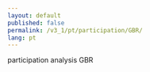 ```yaml
---
layout: default
published: false
permalink: /v3_1/pt/participation/GBR/
lang: pt
---
```


participation analysis GBR
